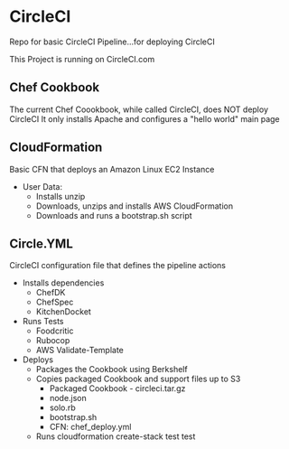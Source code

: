 # CircleCI
Repo for basic CircleCI Pipeline...for deploying CircleCI

This Project is running on CircleCI.com

## Chef Cookbook
The current Chef Coookbook, while called CircleCI, does NOT deploy CircleCI
It only installs Apache and configures a "hello world" main page

## CloudFormation
Basic CFN that deploys an Amazon Linux EC2 Instance
- User Data:
  - Installs unzip
  - Downloads, unzips and installs AWS CloudFormation
  - Downloads and runs a bootstrap.sh script

## Circle.YML
CircleCI configuration file that defines the pipeline actions
- Installs dependencies
  - ChefDK
  - ChefSpec
  - KitchenDocket
- Runs Tests
  - Foodcritic
  - Rubocop
  - AWS Validate-Template
- Deploys
  - Packages the Cookbook using Berkshelf
  - Copies packaged Cookbook and support files up to S3
    - Packaged Cookbook - circleci.tar.gz
    - node.json
    - solo.rb
    - bootstrap.sh
    - CFN: chef_deploy.yml
  - Runs cloudformation create-stack
  test test
